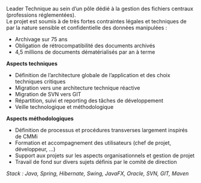 Leader Technique au sein d’un pôle dédié à la gestion des fichiers centraux (professions réglementées).  
Le projet est soumis à de très fortes contraintes légales et techniques de par la nature sensible et confidentielle des données manipulées :

- Archivage sur 75 ans
- Obligation de rétrocompatibilité des documents archivés
- 4,5 millions de documents dématérialisés par an à terme

**Aspects techniques**

- Définition de l’architecture globale de l’application et des choix techniques critiques
- Migration vers une architecture technique réactive
- Migration de SVN vers GIT
- Répartition, suivi et reporting des tâches de développement
- Veille technologique et méthodologique

**Aspects méthodologiques**

- Définition de processus et procédures transverses largement inspirés de CMMi
- Formation et accompagnement des utilisateurs (chef de projet, développeur, ...)
- Support aux projets sur les aspects organisationnels et gestion de projet
- Travail de fond sur divers sujets définis par le comité de direction

_Stack : Java, Spring, Hibernate, Swing, JavaFX, Oracle, SVN, GIT, Maven_
